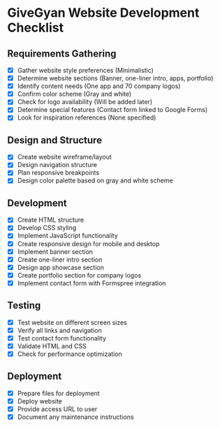 # GiveGyan Website Development Checklist

## Requirements Gathering
- [x] Gather website style preferences (Minimalistic)
- [x] Determine website sections (Banner, one-liner intro, apps, portfolio)
- [x] Identify content needs (One app and 70 company logos)
- [x] Confirm color scheme (Gray and white)
- [x] Check for logo availability (Will be added later)
- [x] Determine special features (Contact form linked to Google Forms)
- [x] Look for inspiration references (None specified)

## Design and Structure
- [x] Create website wireframe/layout
- [x] Design navigation structure
- [x] Plan responsive breakpoints
- [x] Design color palette based on gray and white scheme

## Development
- [x] Create HTML structure
- [x] Develop CSS styling
- [x] Implement JavaScript functionality
- [x] Create responsive design for mobile and desktop
- [x] Implement banner section
- [x] Create one-liner intro section
- [x] Design app showcase section
- [x] Create portfolio section for company logos
- [x] Implement contact form with Formspree integration

## Testing
- [x] Test website on different screen sizes
- [x] Verify all links and navigation
- [x] Test contact form functionality
- [x] Validate HTML and CSS
- [x] Check for performance optimization

## Deployment
- [x] Prepare files for deployment
- [x] Deploy website
- [x] Provide access URL to user
- [x] Document any maintenance instructions
